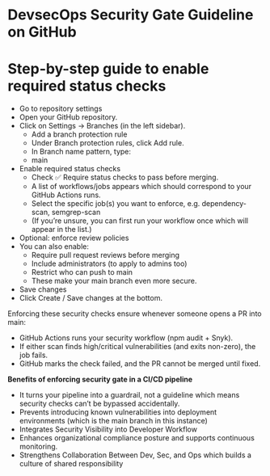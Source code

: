 # DevsecOps Security Gate Guideline on GitHub

# Step-by-step guide to enable required status checks

-  Go to repository settings  
- Open your GitHub repository.  
- Click on Settings → Branches (in the left sidebar).  
  * Add a branch protection rule  
  * Under Branch protection rules, click Add rule.  
  * In Branch name pattern, type:  
  * main  
- Enable required status checks  
  * Check ✅ Require status checks to pass before merging.  
  * A list of workflows/jobs appears which should correspond to your GitHub Actions runs.  
  * Select the specific job(s) you want to enforce, e.g. dependency-scan, semgrep-scan  
  * (If you’re unsure, you can first run your workflow once which will appear in the list.)  
- Optional: enforce review policies  
- You can also enable:  
  * Require pull request reviews before merging  
  * Include administrators (to apply to admins too)  
  * Restrict who can push to main  
  * These make your main branch even more secure.  
- Save changes  
- Click Create / Save changes at the bottom.

Enforcing these security checks ensure whenever someone opens a PR into main:

* GitHub Actions runs your security workflow (npm audit \+ Snyk).  
* If either scan finds high/critical vulnerabilities (and exits non-zero), the job fails.  
* GitHub marks the check failed, and the PR cannot be merged until fixed.

**Benefits of enforcing security gate in a CI/CD pipeline**

* It turns your pipeline into a guardrail, not a guideline which means security checks can’t be bypassed accidentally.  
* Prevents introducing known vulnerabilities into deployment environments (which is the main branch in this instance)  
* Integrates Security Visibility into Developer Workflow  
* Enhances organizational compliance posture and supports continuous monitoring.  
* Strengthens Collaboration Between Dev, Sec, and Ops which builds a culture of shared responsibility

